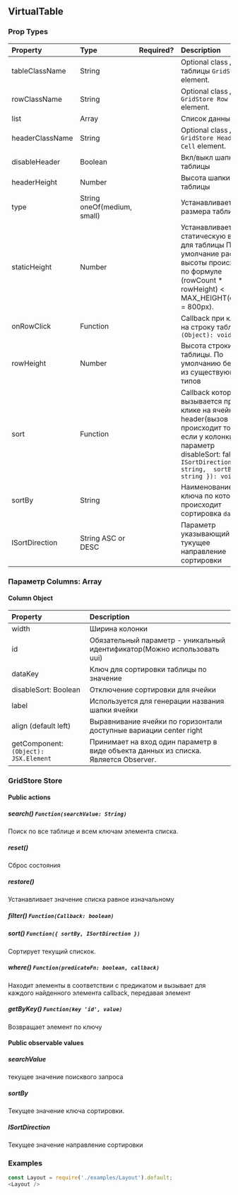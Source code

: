 VirtualTable
---------------
### Prop Types
| Property | Type | Required? | Description |
|:---|:---|:---:|:---|
| tableClassName | String |  | Optional class для таблицы `GridStore` element. |
| rowClassName | String |  | Optional class для  `GridStore Row` element. |
| list | Array |  | Список данных |
| headerClassName | String |  | Optional class для  `GridStore Header Cell` element. |
| disableHeader | Boolean |  | Вкл/выкл шапку таблицы |
| headerHeight | Number | | Высота шапки таблицы |
| type | String oneOf(medium, small) | |  Устанавливает тип  размера таблицы
| staticHeight | Number |  | Устанавливает статическую высоту для таблицы По умолчание расчет высоты происходит по формуле (rowCount * rowHeight) < MAX_HEIGHT(default = 800px).
| onRowClick | Function |  | Callback при клике на строку таблицы `(Object): void` |
| rowHeight | Number |  | Высота строки таблицы. По умолчанию берется из существующих типов |
| sort | Function |  | Callback который вызывается при клике на ячейку в header(вызов происходит только, если у колонки есть параметр disableSort: false) `({ ISortDirection: string,  sortBy: string }): void` |
| sortBy | String |  | Наименование ключа по которому происходит сортировка  `dataKey` |
| ISortDirection | String ASC or DESC |  | Параметр указывающий тукущее направление сортировки |

### Параметр Columns: Array<IColumn>

#### Column Object
| Property | Description |
|:---|:---|
| width | Ширина колонки |
| id | Обязательный параметр - уникальный идентификатор(Можно использовать uui) |
| dataKey | Ключ для сортировки таблицы по значение |
| disableSort: Boolean | Отключение сортировки для ячейки |
| label | Используется для генерации названия шапки ячейки |
| align (default left) | Выравнивание ячейки по горизонтали доступные вариации center right |
| getComponent: `(Object): JSX.Element` | Принимает на вход один параметр в виде объекта данных из списка. Является Observer. |

### GridStore Store
#### Public actions

##### search() `Function(searchValue: String)`
Поиск по все таблице и всем ключам элемента списка.
##### reset()
Сброс состояния

##### restore()
Устанавливает значение списка равное изначальному

##### filter() `Function(Callback: boolean)`

##### sort() `Function({ sortBy, ISortDirection })`
Сортирует текущий спискок.

##### where() `Function(predicateFn: boolean, callback)`
Находит элементы в соответствии с предикатом и вызывает для каждого найденного элемента callback, передавая элемент

##### getByKey() `Function(key 'id', value)`
Возвращает элемент по ключу

#### Public observable values

##### searchValue
текущее значение поисквого запроса

##### sortBy
Текущее значение ключа сортировки.

##### ISortDirection
Текущее значение направление сортировки

### Examples
```javascript
const Layout = require('./examples/Layout').default;
<Layout />
```

